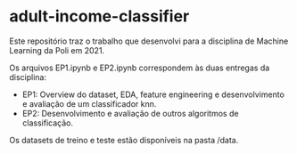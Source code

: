 # adult-income-classifier

Este repositório traz o trabalho que desenvolvi para a disciplina de Machine Learning da Poli em 2021.

Os arquivos EP1.ipynb e EP2.ipynb correspondem às duas entregas da disciplina:

- EP1: Overview do dataset, EDA, feature engineering e desenvolvimento e avaliação de um classificador knn.
- EP2: Desenvolvimento e avaliação de outros algoritmos de classificação.

Os datasets de treino e teste estão disponíveis na pasta /data.
